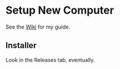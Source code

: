 # Setup New Computer

See the [Wiki](https://github.com/thepatrick/setup-new-computer/wiki) for my guide.

## Installer

Look in the Releases tab, eventually.